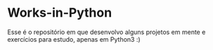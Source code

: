 # Works-in-Python
Esse é o repositório em que desenvolvo alguns projetos em mente e exercícios para estudo, apenas em Python3 :)
